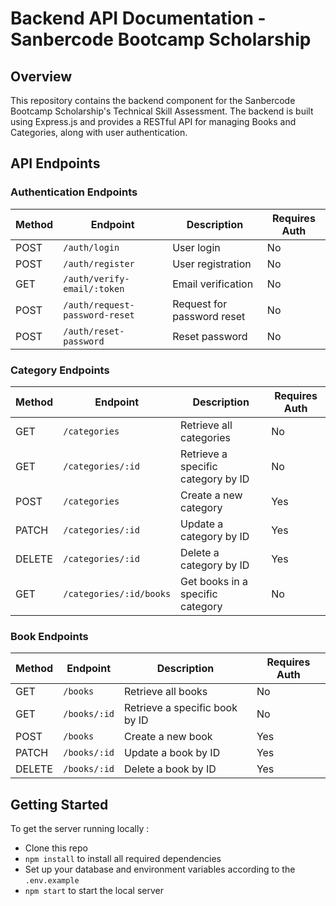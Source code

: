 # Backend API Documentation - Sanbercode Bootcamp Scholarship

## Overview

This repository contains the backend component for the Sanbercode Bootcamp Scholarship's Technical Skill Assessment. The backend is built using Express.js and provides a RESTful API for managing Books and Categories, along with user authentication.

## API Endpoints

### Authentication Endpoints

| Method | Endpoint                       | Description                               | Requires Auth |
|--------|--------------------------------|-------------------------------------------|---------------|
| POST   | `/auth/login`                  | User login                                | No            |
| POST   | `/auth/register`               | User registration                         | No            |
| GET    | `/auth/verify-email/:token`    | Email verification                        | No            |
| POST   | `/auth/request-password-reset` | Request for password reset                | No            |
| POST   | `/auth/reset-password`         | Reset password                            | No            |

### Category Endpoints

| Method | Endpoint                | Description                         | Requires Auth |
|--------|-------------------------|-------------------------------------|---------------|
| GET    | `/categories`           | Retrieve all categories             | No            |
| GET    | `/categories/:id`       | Retrieve a specific category by ID  | No            |
| POST   | `/categories`           | Create a new category               | Yes           |
| PATCH  | `/categories/:id`       | Update a category by ID             | Yes           |
| DELETE | `/categories/:id`       | Delete a category by ID             | Yes           |
| GET    | `/categories/:id/books` | Get books in a specific category    | No            |

### Book Endpoints

| Method | Endpoint         | Description                     | Requires Auth |
|--------|------------------|---------------------------------|---------------|
| GET    | `/books`         | Retrieve all books              | No            |
| GET    | `/books/:id`     | Retrieve a specific book by ID  | No            |
| POST   | `/books`         | Create a new book               | Yes           |
| PATCH  | `/books/:id`     | Update a book by ID             | Yes           |
| DELETE | `/books/:id`     | Delete a book by ID             | Yes           |

## Getting Started

To get the server running locally :

- Clone this repo
- `npm install` to install all required dependencies
- Set up your database and environment variables according to the `.env.example`
- `npm start` to start the local server